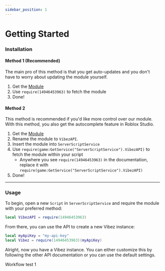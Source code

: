 ```yaml
---
sidebar_position: 1
---
```


# Getting Started

### Installation

#### Method 1 (Recommended)

The main pro of this method is that you get auto-updates and you don't have to worry about updating the module yourself.

1. Get the [Module](https://www.roblox.com/library/14946453963/VibezAPI)
2. Use `require(14946453963)` to fetch the module
3. Done!

#### Method 2

<!-- **Due to Roblox taking down our module, this will be the only method while we attempt to get our module back up.** <br /> -->
This method is recommended if you'd like more control over our module. With this method, you also get the autocomplete feature in Roblox Studio.

1. Get the [Module](https://www.roblox.com/library/14946453963/VibezAPI)
2. Rename the module to `VibezAPI`.
3. Insert the module into `ServerScriptService`
4. Use `require(game:GetService("ServerScriptService").VibezAPI)` to fetch the module within your script
    - Anywhere you see `require(14946453963)` in the documentation, replace it with `require(game:GetService("ServerScriptService").VibezAPI)`
5. Done!

<!-- TODO: Update the version everytime you update! -->
<!-- 1. Download the [Module](https://github.com/ItsRune/VibezAPI/releases/download/v0.10.7/VibezAPI.rbxm)
2. Insert the module into `ServerScriptService`
3. Use `require(game:GetService("ServerScriptService").VibezAPI)` to fetch the module within your script
    - Anywhere you see `require(game:GetService("ServerScriptService").VibezAPI)` in the documentation, replace it with `require(game:GetService("ServerScriptService").VibezAPI)`
4. Done! -->

---

### Usage

To begin, open a new `Script` in `ServerScriptService` and require the module with your preferred method:

```lua
local VibezAPI = require(14946453963)
```

From there, you can use the API to create a new Vibez instance:

```lua
local myApiKey = "my-api-key"
local Vibez = require(14946453963)(myApiKey)
```

Alright, now you have a Vibez instance. You can either customize this by following the other API documentation or you can use the default settings.

Workflow test 1
